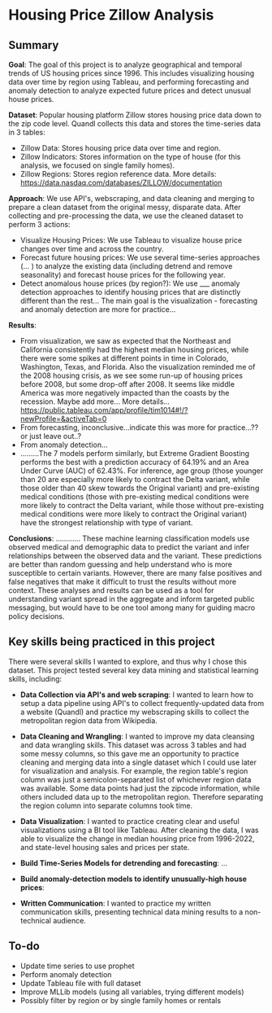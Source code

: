 # Housing Price Zillow Analysis

## Summary
**Goal**: The goal of this project is to analyze geographical and temporal trends of US housing prices since 1996. This includes visualizing housing data over time by region using Tableau, and performing forecasting and anomaly detection to analyze expected future prices and detect unusual house prices.

**Dataset**: Popular housing platform Zillow stores housing price data down to the zip code level. Quandl collects this data and stores the time-series data in 3 tables:  
- Zillow Data: Stores housing price data over time and region.
- Zillow Indicators: Stores information on the type of house (for this analysis, we focused on single family homes). 
- Zillow Regions: Stores region reference data.
More details: https://data.nasdaq.com/databases/ZILLOW/documentation

**Approach**: We use API's, webscraping, and data cleaning and merging to prepare a clean dataset from the original messy, disparate data. After collecting and pre-processing the data, we use the cleaned dataset to perform 3 actions:
- Visualize Housing Prices: We use Tableau to visualize house price changes over time and across the country.
- Forecast future housing prices: We use several time-series approaches (... ) to analyze the existing data (including detrend and remove seasonality) and forecast house prices for the following year. 
- Detect anomalous house prices (by region?): We use ___ anomaly detection approaches to identify housing prices that are distinctly different than the rest...
The main goal is the visualization - forecasting and anomaly detection are more for practice...

**Results**: 
- From visualization, we saw as expected that the Northeast and California consistently had the highest median housing prices, while there were some spikes at different points in time in Colorado, Washington, Texas, and Florida. Also the visualization reminded me of the 2008 housing crisis, as we see some run-up of housing prices before 2008, but some drop-off after 2008. It seems like middle America was more negatively impacted than the coasts by the recession. Maybe add more... More details... https://public.tableau.com/app/profile/tim1014#!/?newProfile=&activeTab=0
- From forecasting, inconclusive...indicate this was more for practice...?? or just leave out..?
- From anomaly detection...
- .........The 7 models perform similarly, but Extreme Gradient Boosting performs the best with a prediction accuracy of 64.19% and an Area Under Curve (AUC) of 62.43%. For inference, age group (those younger than 20 are especially more likely to contract the Delta variant, while those older than 40 skew towards the Original variant) and pre-existing medical conditions (those with pre-existing medical conditions were more likely to contract the Delta variant, while those without pre-existing medical conditions were more likely to contract the Original variant) have the strongest relationship with type of variant.  

**Conclusions**: ............ These machine learning classification models use observed medical and demographic data to predict the variant and infer relationships between the observed data and the variant. These predictions are better than random guessing and help understand who is more susceptible to certain variants. However, there are many false positives and false negatives that make it difficult to trust the results without more context. These analyses and results can be used as a tool for understanding variant spread in the aggregate and inform targeted public messaging, but would have to be one tool among many for guiding macro policy decisions.

## Key skills being practiced in this project
There were several skills I wanted to explore, and thus why I chose this dataset. This project tested several
key data mining and statistical learning skills, including:  
- **Data Collection via API's and web scraping**: I wanted to learn how to setup a data pipeline using API's to collect frequently-updated data from a website (Quandl) and practice my webscraping skills to collect the metropolitan region data from Wikipedia.   
- **Data Cleaning and Wrangling**: I wanted to improve my data cleansing and data wrangling skills. This dataset was across 3 tables and had some messy columns, so this gave me an opportunity to practice cleaning and merging data into a single dataset which I could use later for visualization and analysis. 
For example, the region table's region column was just a semicolon-separated list of whichever region data was available. Some data points had just the zipcode information, while others included data up to the metropolitan region. Therefore separating the region column into separate columns took time.  
- **Data Visualization**: I wanted to practice creating clear and useful visualizations using a BI tool like Tableau. After cleaning the data, I was able to visualize the change in median housing price from 1996-2022, and state-level housing sales and prices per state. 

- **Build Time-Series Models for detrending and forecasting**: ...  
- **Build anomaly-detection models to identify unusually-high house prices**: 
- **Written Communication**: I wanted to practice my written communication skills, presenting technical data mining results to
a non-technical audience.  

## To-do
- Update time series to use prophet
- Perform anomaly detection
- Update Tableau file with full dataset
- Improve MLLib models (using all variables, trying different models)
- Possibly filter by region or by single family homes or rentals
